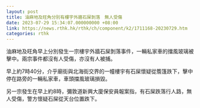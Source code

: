 ```yaml
---
layout: post
title: 油麻地及旺角分別有樓宇外牆石屎剝落　無人受傷
date: 2023-07-29 15:34:07.000000000 +08:00
link: https://news.rthk.hk/rthk/ch/component/k2/1711168-20230729.htm
categories: rthk
---
```


油麻地及旺角早上分別發生一宗樓宇外牆石屎剝落事件，一輛私家車的擋風玻璃被擊中。兩宗事件都沒有人受傷，亦沒有人被捕。

早上約7時40分，介乎廟街與北海街交界的一幢樓宇有石屎懷疑從簷篷跌下，擊中停在路旁的一輛私家車，車頭擋風玻璃損毀。

另一宗發生在早上約8時，彌敦道新興大廈保安員報案指，有石屎跌落行人路，無人受傷，警方懷疑石屎從天台位置跌下。
